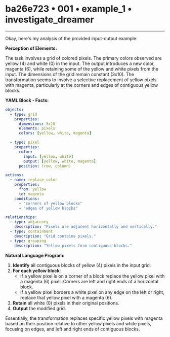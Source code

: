 # ba26e723 • 001 • example_1 • investigate_dreamer

---
Okay, here's my analysis of the provided input-output example:

**Perception of Elements:**

The task involves a grid of colored pixels. The primary colors observed are yellow (4) and white (0) in the input. The output introduces a new color, magenta (6), while retaining some of the yellow and white pixels from the input. The dimensions of the grid remain constant (3x10). The transformation seems to involve a selective replacement of yellow pixels with magenta, particularly at the corners and edges of contiguous yellow blocks.

**YAML Block - Facts:**



```yaml
objects:
  - type: grid
    properties:
      dimensions: 3x10
      elements: pixels
      colors: [yellow, white, magenta]

  - type: pixel
    properties:
      color:
        input: [yellow, white]
        output: [yellow, white, magenta]
      position: (row, column)

actions:
  - name: replace_color
    properties:
      from: yellow
      to: magenta
    conditions:
      - "corners of yellow blocks"
      - "edges of yellow blocks"

relationships:
  - type: adjacency
    description: "Pixels are adjacent horizontally and vertically."
  - type: containment
    description: "Grid contains pixels."
  - type: grouping
    description: "Yellow pixels form contiguous blocks."
```



**Natural Language Program:**

1.  **Identify** all contiguous blocks of yellow (4) pixels in the input grid.
2.  **For each yellow block**:
    *   If a yellow pixel is on a corner of a block replace the yellow pixel with a magenta (6) pixel. Corners are left and right ends of a horizontal block.
    *    If a yellow pixel borders a white pixel on any edge on the left or right, replace that yellow pixel with a magenta (6).
3.  **Retain** all white (0) pixels in their original positions.
4.  **Output** the modified grid.

Essentially, the transformation replaces specific yellow pixels with magenta based on their position relative to other yellow pixels and white pixels, focusing on edges, and left and right ends of contiguous blocks.

